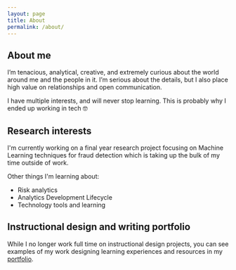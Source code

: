 ```yaml
---
layout: page
title: About
permalink: /about/
---
```


## About me
I’m tenacious, analytical, creative, and extremely curious about the world around me and the people in it. I’m serious about the details, but I also place high value on relationships and open communication.

I have multiple interests, and will never stop learning. This is probably why I ended up working in tech 🤓

## Research interests
I'm currently working on a final year research project focusing on Machine Learning techniques for fraud detection which is taking up the bulk of my time outside of work.

Other things I'm learning about:
- Risk analytics
- Analytics Development Lifecycle
- Technology tools and learning

## Instructional design and writing portfolio
While I no longer work full time on instructional design projects, you can see examples of my work designing learning experiences and resources in my [portfolio](https://sites.google.com/view/lvdmportfolio/?usp=sharing).

